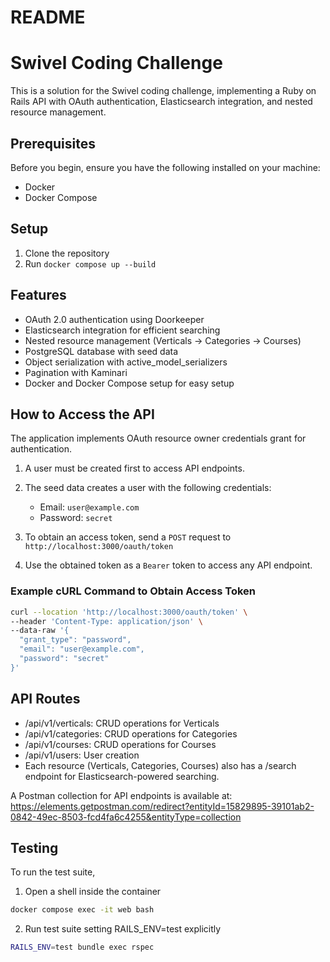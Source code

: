# README
# Swivel Coding Challenge

This is a solution for the Swivel coding challenge, implementing a Ruby on Rails API with OAuth authentication, Elasticsearch integration, and nested resource management.

## Prerequisites

Before you begin, ensure you have the following installed on your machine:
- Docker
- Docker Compose

## Setup

1. Clone the repository
2. Run ```docker compose up --build```

## Features
- OAuth 2.0 authentication using Doorkeeper
- Elasticsearch integration for efficient searching
- Nested resource management (Verticals -> Categories -> Courses)
- PostgreSQL database with seed data
- Object serialization with active_model_serializers
- Pagination with Kaminari
- Docker and Docker Compose setup for easy setup


## How to Access the API

The application implements OAuth resource owner credentials grant for authentication.

1. A user must be created first to access API endpoints.
2. The seed data creates a user with the following credentials:
    - Email: `user@example.com`
    - Password: `secret`

3. To obtain an access token, send a `POST` request to `http://localhost:3000/oauth/token`

4. Use the obtained token as a `Bearer` token to access any API endpoint.

### Example cURL Command to Obtain Access Token

```bash
curl --location 'http://localhost:3000/oauth/token' \
--header 'Content-Type: application/json' \
--data-raw '{
  "grant_type": "password",
  "email": "user@example.com",
  "password": "secret"
}'
```

## API Routes
- /api/v1/verticals: CRUD operations for Verticals
- /api/v1/categories: CRUD operations for Categories
- /api/v1/courses: CRUD operations for Courses
- /api/v1/users: User creation
- Each resource (Verticals, Categories, Courses) also has a /search endpoint for Elasticsearch-powered searching.

A Postman collection for API endpoints is available at:
https://elements.getpostman.com/redirect?entityId=15829895-39101ab2-0842-49ec-8503-fcd4fa6c4255&entityType=collection

## Testing
To run the test suite,
1. Open a shell inside the container
```bash
docker compose exec -it web bash
```
2. Run test suite setting RAILS_ENV=test explicitly
```bash
RAILS_ENV=test bundle exec rspec
```
